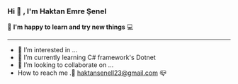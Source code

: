 ### Hi  👋 , I'm Haktan Emre Şenel
 :iphone:  **I'm happy to learn and try new things**  :computer:
***
- 👀 I’m interested in ...
- 🌱 I’m currently learning C# framework's Dotnet
- 💞️ I’m looking to collaborate on ...
-   How to reach me .:e-mail:  haktansenell23@gmail.com :mailbox_closed:


